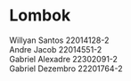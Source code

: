 # Lombok

Willyan Santos 22014128-2 <br>
Andre Jacob 22014551-2 <br>
Gabriel Alexadre 22302091-2 <br>
Gabriel Dezembro 22201764-2

